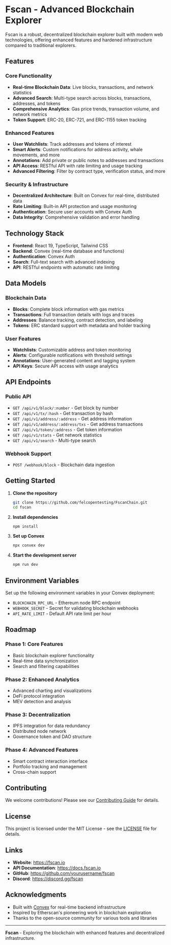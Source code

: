 # Fscan - Advanced Blockchain Explorer

Fscan is a robust, decentralized blockchain explorer built with modern web technologies, offering enhanced features and hardened infrastructure compared to traditional explorers.

##  Features

### Core Functionality
- **Real-time Blockchain Data**: Live blocks, transactions, and network statistics
- **Advanced Search**: Multi-type search across blocks, transactions, addresses, and tokens
- **Comprehensive Analytics**: Gas price trends, transaction volume, and network metrics
- **Token Support**: ERC-20, ERC-721, and ERC-1155 token tracking

### Enhanced Features
- **User Watchlists**: Track addresses and tokens of interest
- **Smart Alerts**: Custom notifications for address activity, whale movements, and more
- **Annotations**: Add private or public notes to addresses and transactions
- **API Access**: RESTful API with rate limiting and usage tracking
- **Advanced Filtering**: Filter by contract type, verification status, and more

### Security & Infrastructure
- **Decentralized Architecture**: Built on Convex for real-time, distributed data
- **Rate Limiting**: Built-in API protection and usage monitoring
- **Authentication**: Secure user accounts with Convex Auth
- **Data Integrity**: Comprehensive validation and error handling

##  Technology Stack

- **Frontend**: React 19, TypeScript, Tailwind CSS
- **Backend**: Convex (real-time database and functions)
- **Authentication**: Convex Auth
- **Search**: Full-text search with advanced indexing
- **API**: RESTful endpoints with automatic rate limiting

##  Data Models

### Blockchain Data
- **Blocks**: Complete block information with gas metrics
- **Transactions**: Full transaction details with logs and traces
- **Addresses**: Balance tracking, contract detection, and labeling
- **Tokens**: ERC standard support with metadata and holder tracking

### User Features
- **Watchlists**: Customizable address and token monitoring
- **Alerts**: Configurable notifications with threshold settings
- **Annotations**: User-generated content and tagging system
- **API Keys**: Secure API access with usage analytics

##  API Endpoints

### Public API
- `GET /api/v1/block/:number` - Get block by number
- `GET /api/v1/tx/:hash` - Get transaction by hash
- `GET /api/v1/address/:address` - Get address information
- `GET /api/v1/address/:address/txs` - Get address transactions
- `GET /api/v1/token/:address` - Get token information
- `GET /api/v1/stats` - Get network statistics
- `GET /api/v1/search` - Multi-type search

### Webhook Support
- `POST /webhook/block` - Blockchain data ingestion

##  Getting Started

1. **Clone the repository**
   ```bash
   git clone https://github.com/felcopentesting/FscanChain.git
   cd fscan
   ```

2. **Install dependencies**
   ```bash
   npm install
   ```

3. **Set up Convex**
   ```bash
   npx convex dev
   ```

4. **Start the development server**
   ```bash
   npm run dev
   ```

## Environment Variables

Set up the following environment variables in your Convex deployment:

- `BLOCKCHAIN_RPC_URL` - Ethereum node RPC endpoint
- `WEBHOOK_SECRET` - Secret for validating blockchain webhooks
- `API_RATE_LIMIT` - Default API rate limit per hour

## Roadmap

### Phase 1: Core Features 
- Basic blockchain explorer functionality
- Real-time data synchronization
- Search and filtering capabilities

### Phase 2: Enhanced Analytics 
- Advanced charting and visualizations
- DeFi protocol integration
- MEV detection and analysis

### Phase 3: Decentralization 
- IPFS integration for data redundancy
- Distributed node network
- Governance token and DAO structure

### Phase 4: Advanced Features 
- Smart contract interaction interface
- Portfolio tracking and management
- Cross-chain support

##  Contributing

We welcome contributions! Please see our [Contributing Guide](CONTRIBUTING.md) for details.

##  License

This project is licensed under the MIT License - see the [LICENSE](LICENSE) file for details.

##  Links

- **Website**: https://fscan.io
- **API Documentation**: https://docs.fscan.io
- **GitHub**: https://github.com/yourusername/fscan
- **Discord**: https://discord.gg/fscan

##  Acknowledgments

- Built with [Convex](https://convex.dev) for real-time backend infrastructure
- Inspired by Etherscan's pioneering work in blockchain exploration
- Thanks to the open-source community for various tools and libraries

---

**Fscan** - Exploring the blockchain with enhanced features and decentralized infrastructure.
